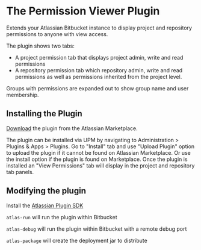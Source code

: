 # The Permission Viewer Plugin

Extends your Atlassian Bitbucket instance to display project and repository permissions to anyone with view access.

The plugin shows two tabs:

* A project permission tab that displays project admin, write and read permissions
* A repository permission tab which repository admin, write and read permissions as well as permissions inherited from the project level.

Groups with permissions are expanded out to show group name and user membership.

## Installing the Plugin

[Download](https://marketplace.atlassian.com/plugins/com.orbitz.bitbucket.plugins.permission-viewer-plugin "Permission Viewer Plugin") the plugin from the Atlassian Marketplace.

The plugin can be installed via UPM by navigating to Administration > Plugins & Apps > Plugins. Go to "Install" tab and use "Upload Plugin" option to upload the plugin if it cannot be found on Atlassian Marketplace. Or use the install option if the plugin is found on Marketplace.
Once the plugin is installed an "View Permissions" tab will display in the project and repository tab panels.


## Modifying the plugin

Install the [Atlassian Plugin SDK](https://developer.atlassian.com/bitbucket/docs/latest/how-tos/creating-a-bitbucket-plugin.html "Creating a Bitbucket Plugin")

`atlas-run` will run the plugin within Bitbucket

`atlas-debug` will run the plugin within Bitbucket with a remote debug port

`atlas-package` will create the deployment jar to distribute
